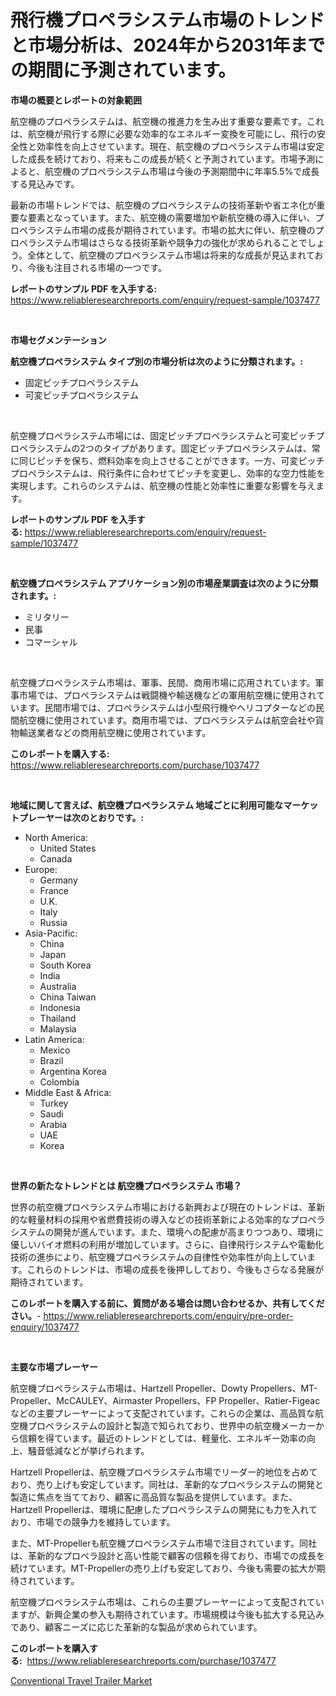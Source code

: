 <p><h1>飛行機プロペラシステム市場のトレンドと市場分析は、2024年から2031年までの期間に予測されています。</h1></p><p><strong>市場の概要とレポートの対象範囲</strong></p>
<p><p>航空機のプロペラシステムは、航空機の推進力を生み出す重要な要素です。これは、航空機が飛行する際に必要な効率的なエネルギー変換を可能にし、飛行の安全性と効率性を向上させています。現在、航空機のプロペラシステム市場は安定した成長を続けており、将来もこの成長が続くと予測されています。市場予測によると、航空機のプロペラシステム市場は今後の予測期間中に年率5.5%で成長する見込みです。</p><p>最新の市場トレンドでは、航空機のプロペラシステムの技術革新や省エネ化が重要な要素となっています。また、航空機の需要増加や新航空機の導入に伴い、プロペラシステム市場の成長が期待されています。市場の拡大に伴い、航空機のプロペラシステム市場はさらなる技術革新や競争力の強化が求められることでしょう。全体として、航空機のプロペラシステム市場は将来的な成長が見込まれており、今後も注目される市場の一つです。</p></p>
<p><strong>レポートのサンプル PDF を入手する:</strong> <a href="https://www.reliableresearchreports.com/enquiry/request-sample/1037477">https://www.reliableresearchreports.com/enquiry/request-sample/1037477</a></p>
<p>&nbsp;</p>
<p><strong>市場セグメンテーション</strong></p>
<p><strong>航空機プロペラシステム タイプ別の市場分析は次のように分類されます。:</strong></p>
<p><ul><li>固定ピッチプロペラシステム</li><li>可変ピッチプロペラシステム</li></ul></p>
<p>&nbsp;</p>
<p><p>航空機プロペラシステム市場には、固定ピッチプロペラシステムと可変ピッチプロペラシステムの2つのタイプがあります。固定ピッチプロペラシステムは、常に同じピッチを保ち、燃料効率を向上させることができます。一方、可変ピッチプロペラシステムは、飛行条件に合わせてピッチを変更し、効率的な空力性能を実現します。これらのシステムは、航空機の性能と効率性に重要な影響を与えます。</p></p>
<p><strong>レポートのサンプル PDF を入手する:</strong>&nbsp;<a href="https://www.reliableresearchreports.com/enquiry/request-sample/1037477">https://www.reliableresearchreports.com/enquiry/request-sample/1037477</a></p>
<p>&nbsp;</p>
<p><strong> 航空機プロペラシステム アプリケーション別の市場産業調査は次のように分類されます。:</strong></p>
<p><ul><li>ミリタリー</li><li>民事</li><li>コマーシャル</li></ul></p>
<p>&nbsp;</p>
<p><p>航空機プロペラシステム市場は、軍事、民間、商用市場に応用されています。軍事市場では、プロペラシステムは戦闘機や輸送機などの軍用航空機に使用されています。民間市場では、プロペラシステムは小型飛行機やヘリコプターなどの民間航空機に使用されています。商用市場では、プロペラシステムは航空会社や貨物輸送業者などの商用航空機に使用されています。</p></p>
<p><strong>このレポートを購入する:</strong>&nbsp; <a href="https://www.reliableresearchreports.com/purchase/1037477">https://www.reliableresearchreports.com/purchase/1037477</a></p>
<p>&nbsp;</p>
<p><strong>地域に関して言えば、航空機プロペラシステム 地域ごとに利用可能なマーケットプレーヤーは次のとおりです。:</strong></p>
<p><ul>
    <li>
        North America:
        <ul>
            <li>United States</li>
            <li>Canada</li>
        </ul>
    </li>
    <li>
        Europe:
        <ul>
            <li>Germany</li>
            <li>France</li>
            <li>U.K.</li>
            <li>Italy</li>
            <li>Russia</li>
        </ul>
    </li>
    <li>
        Asia-Pacific:
        <ul>
            <li>China</li>
            <li>Japan</li>
            <li>South Korea</li>
            <li>India</li>
            <li>Australia</li>
            <li>China Taiwan</li>
            <li>Indonesia</li>
            <li>Thailand</li>
            <li>Malaysia</li>
        </ul>
    </li>
    <li>
        Latin America:
        <ul>
            <li>Mexico</li>
            <li>Brazil</li>
            <li>Argentina Korea</li>
            <li>Colombia</li>
        </ul>
    </li>
    <li>
        Middle East & Africa:
        <ul>
            <li>Turkey</li>
            <li>Saudi</li>
            <li>Arabia</li>
            <li>UAE</li>
            <li>Korea</li>
        </ul>
    </li>
    </ul></p>
<p>&nbsp;</p>
<p><strong>世界の新たなトレンドとは 航空機プロペラシステム 市場？</strong></p>
<p><p>世界の航空機プロペラシステム市場における新興および現在のトレンドは、革新的な軽量材料の採用や省燃費技術の導入などの技術革新による効率的なプロペラシステムの開発が進んでいます。また、環境への配慮が高まりつつあり、環境に優しいバイオ燃料の利用が増加しています。さらに、自律飛行システムや電動化技術の進歩により、航空機プロペラシステムの自律性や効率性が向上しています。これらのトレンドは、市場の成長を後押ししており、今後もさらなる発展が期待されています。</p></p>
<p><strong>このレポートを購入する前に、質問がある場合は問い合わせるか、共有してください。</strong>- <a href="https://www.reliableresearchreports.com/enquiry/pre-order-enquiry/1037477">https://www.reliableresearchreports.com/enquiry/pre-order-enquiry/1037477</a></p>
<p>&nbsp;</p>
<p><strong>主要な市場プレーヤー</strong></p>
<p><p>航空機プロペラシステム市場は、Hartzell Propeller、Dowty Propellers、MT-Propeller、McCAULEY、Airmaster Propellers、FP Propeller、Ratier-Figeacなどの主要プレーヤーによって支配されています。これらの企業は、高品質な航空機プロペラシステムの設計と製造で知られており、世界中の航空機メーカーから信頼を得ています。最近のトレンドとしては、軽量化、エネルギー効率の向上、騒音低減などが挙げられます。</p><p>Hartzell Propellerは、航空機プロペラシステム市場でリーダー的地位を占めており、売り上げも安定しています。同社は、革新的なプロペラシステムの開発と製造に焦点を当てており、顧客に高品質な製品を提供しています。また、Hartzell Propellerは、環境に配慮したプロペラシステムの開発にも力を入れており、市場での競争力を維持しています。</p><p>また、MT-Propellerも航空機プロペラシステム市場で注目されています。同社は、革新的なプロペラ設計と高い性能で顧客の信頼を得ており、市場での成長を続けています。MT-Propellerの売り上げも安定しており、今後も需要の拡大が期待されています。</p><p>航空機プロペラシステム市場は、これらの主要プレーヤーによって支配されていますが、新興企業の参入も期待されています。市場規模は今後も拡大する見込みであり、顧客ニーズに応じた革新的な製品が求められています。</p></p>
<p><strong>このレポートを購入する:</strong>&nbsp;&nbsp;<a href="https://www.reliableresearchreports.com/purchase/1037477">https://www.reliableresearchreports.com/purchase/1037477</a></p>
<p><p><a href="https://fuschia-pecorino-a6d.notion.site/Global-Conventional-Travel-Trailer-Market-Size-and-Market-Trends-Insights-and-Projections-from-2024-28d4633b4bff4410b1834bc4185b0ecf">Conventional Travel Trailer Market</a></p></p>